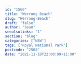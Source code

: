 ```yaml
---
id: "1566"
title: "Werrong Beach"
slug: "Werrong-Beach"
draft: "false"
author: "Sean"
seealsolinks: "1"
section: "blog"
categories: ["NSW"]
tags: ["Royal National Park"]
postcode: "2508"
date: "2021-11-10T22:00:09+11:00"
---
```

